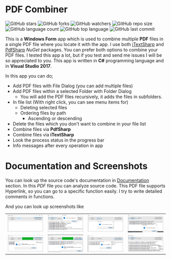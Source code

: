 # PDF Combiner

![GitHub stars](https://img.shields.io/github/stars/coderserdar/PdfCombiner?style=social) ![GitHub forks](https://img.shields.io/github/forks/coderserdar/PdfCombiner?style=social) ![GitHub watchers](https://img.shields.io/github/watchers/coderserdar/PdfCombiner?style=social) ![GitHub repo size](https://img.shields.io/github/repo-size/coderserdar/PdfCombiner?style=plastic) ![GitHub language count](https://img.shields.io/github/languages/count/coderserdar/PdfCombiner?style=plastic) ![GitHub top language](https://img.shields.io/github/languages/top/coderserdar/PdfCombiner?style=plastic) ![GitHub last commit](https://img.shields.io/github/last-commit/coderserdar/PdfCombiner?color=red&style=plastic)

This is a **Windows Form** app which is used to combine multiple **PDF** files in a single PDF file where you locate it with the app.
I use both [iTextSharp](https://www.nuget.org/packages/iTextSharp/) and [PdfSharp](http://www.pdfsharp.net) *NuGet* packages. You can prefer both options to combine your PDF files. 
I tested this app a lot, but if you test and send me issues I will be so appreciated to you. 
This app is written in **C#** programming language and in **Visual Studio 2017**. 

In this app you can do;

 - Add PDF files with File Dialog (you can add multiple files)
 - Add PDF files within a selected Folder with Folder Dialog
 	+ You will add the PDF files recursively, it adds the files in subfolders.
 - In file list (With right click, you can see menu items for)
    + Deleting selected files
    + Ordering files by path
       * Ascending or descending
 - Delete the files which you don't want to combine in your file list
 - Combine files via **PdfSharp**
 - Combine files via **iTextSharp**
 - Look the process status in the progress bar
 - Info messages after every operation in app
   
# Documentation and Screenshots

You can look up the source code's documentation in [Documentation](https://github.com/coderserdar/PdfCombiner/blob/main/Documentation/PdfCombiner.pdf) section. In this *PDF* file you can analyze source code. This PDF file supports Hyperlink, so you can go to a specific function easily. I try to write detailed comments in functions.

And you can look up screenshots like 

<table>
   <tr>
      <td><img src="https://github.com/coderserdar/PdfCombiner/blob/main/Screenshots/App_Screens_01.png?raw=true"></td>
      <td><img src="https://github.com/coderserdar/PdfCombiner/blob/main/Screenshots/App_Screens_02.png?raw=true"></td>
      <td><img src="https://github.com/coderserdar/PdfCombiner/blob/main/Screenshots/App_Screens_03.png?raw=true"></td>
      <td><img src="https://github.com/coderserdar/PdfCombiner/blob/main/Screenshots/App_Screens_04.png?raw=true"></td>
   </tr>
   <tr>
      <td><img src="https://github.com/coderserdar/PdfCombiner/blob/main/Screenshots/App_Screens_05.png?raw=true"></td>
      <td><img src="https://github.com/coderserdar/PdfCombiner/blob/main/Screenshots/App_Screens_06.png?raw=true"></td>
      <td><img src="https://github.com/coderserdar/PdfCombiner/blob/main/Screenshots/App_Screens_07.png?raw=true"></td>
      <td><img src="https://github.com/coderserdar/PdfCombiner/blob/main/Screenshots/App_Screens_08.png?raw=true"></td>
   </tr>
</table>